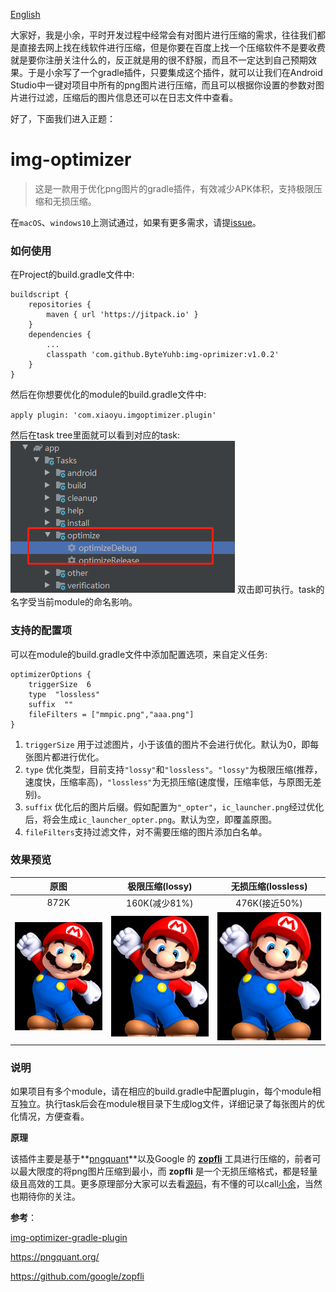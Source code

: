 [English](README-english.md)

大家好，我是小余，平时开发过程中经常会有对图片进行压缩的需求，往往我们都是直接去网上找在线软件进行压缩，但是你要在百度上找一个压缩软件不是要收费就是要你注册关注什么的，反正就是用的很不舒服，而且不一定达到自己预期效果。于是小余写了一个gradle插件，只要集成这个插件，就可以让我们在Android Studio中一键对项目中所有的png图片进行压缩，而且可以根据你设置的参数对图片进行过滤，压缩后的图片信息还可以在日志文件中查看。

好了，下面我们进入正题：

# img-optimizer

>这是一款用于优化png图片的gradle插件，有效减少APK体积，支持极限压缩和无损压缩。

在`macOS`、`windows10`上测试通过，如果有更多需求，请提[issue](https://github.com/ByteYuhb/img-oprimizer/issues)。

### 如何使用

在Project的build.gradle文件中:  

```
buildscript {
    repositories {
        maven { url 'https://jitpack.io' }
    }
    dependencies {
        ...
        classpath 'com.github.ByteYuhb:img-oprimizer:v1.0.2'
    }
}
```

然后在你想要优化的module的build.gradle文件中:  

`apply plugin: 'com.xiaoyu.imgoptimizer.plugin'`  

然后在task tree里面就可以看到对应的task:  
![原图](arts/image-optimizer.png)
双击即可执行。task的名字受当前module的命名影响。

### 支持的配置项
可以在module的build.gradle文件中添加配置选项，来自定义任务:  

```
optimizerOptions {
    triggerSize  6
    type  "lossless"
    suffix  ""
    fileFilters = ["mmpic.png","aaa.png"]
}
```

1. `triggerSize` 用于过滤图片，小于该值的图片不会进行优化。默认为0，即每张图片都进行优化。
2. `type` 优化类型，目前支持`"lossy"`和`"lossless"`。`"lossy"`为极限压缩(推荐，速度快，压缩率高)，`"lossless"`为无损压缩(速度慢，压缩率低，与原图无差别)。
3. `suffix` 优化后的图片后缀。假如配置为`"_opter"`，`ic_launcher.png`经过优化后，将会生成`ic_launcher_opter.png`。默认为空，即覆盖原图。
4. `fileFilters`支持过滤文件，对不需要压缩的图片添加白名单。

### 效果预览

|原图|极限压缩(lossy)|无损压缩(lossless)|
|:---:|:---:|:---:|
|872K|160K(减少81%)|476K(接近50%)|
|![原图](arts/atm.png)|![极限压缩](arts/atm_lossy.png)|![无损压缩](arts/atm_lossless.png)|

### 说明

如果项目有多个module，请在相应的build.gradle中配置plugin，每个module相互独立。执行task后会在module根目录下生成log文件，详细记录了每张图片的优化情况，方便查看。

**原理**

该插件主要是基于**[pngquant](https://pngquant.org/)**以及Google 的 [**zopfli**](https://github.com/google/zopfli) 工具进行压缩的，前者可以最大限度的将png图片压缩到最小，而 **zopfli** 是一个无损压缩格式，都是轻量级且高效的工具。更多原理部分大家可以去看[源码](https://github.com/ByteYuhb/img-oprimizer)，有不懂的可以call[小余](https://mp.weixin.qq.com/s?__biz=MzkwODI1NDEwMA==&mid=2247483986&idx=1&sn=57136c9c062caa1026edf9ed35915c2b&chksm=c0cd8ca9f7ba05bfcfadad10bd97006bbb57afdd048c9c46fe57d122af834f569aa9d8df0e48&token=2142008574&lang=zh_CN#rd)，当然也期待你的关注。

**参考**：

[img-optimizer-gradle-plugin](https://github.com/chenenyu/img-optimizer-gradle-plugin/blob/master/README-zh-rCN.md)

https://pngquant.org/

https://github.com/google/zopfli